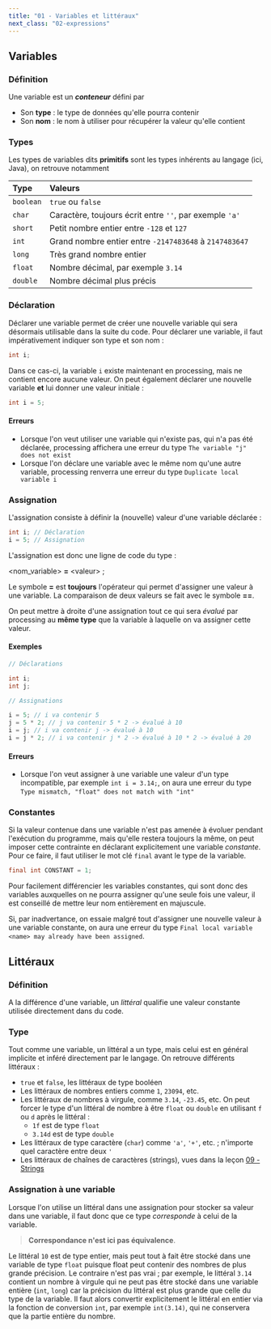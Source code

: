 ```yaml
---
title: "01 - Variables et littéraux"
next_class: "02-expressions"
---
```


## Variables

### Définition

Une variable est un **_conteneur_** défini par

-   Son **type** : le type de données qu'elle pourra contenir
-   Son **nom** : le nom à utiliser pour récupérer la valeur qu'elle contient

### Types

Les types de variables dits **primitifs** sont les types inhérents au langage (ici, Java), on retrouve notamment

| Type      | Valeurs                                                 |
|:--------- |:------------------------------------------------------- |
| `boolean` | `true` ou `false`                                       |
| `char`    | Caractère, toujours écrit entre `''`, par exemple `'a'` |
| `short`   | Petit nombre entier entre `-128` et `127`               |
| `int`     | Grand nombre entier entre `-2147483648` à `2147483647`  |
| `long`    | Très grand nombre entier                                |
| `float`   | Nombre décimal, par exemple `3.14`                      |
| `double`  | Nombre décimal plus précis                              |

### Déclaration

Déclarer une variable permet de créer une nouvelle variable qui sera désormais utilisable dans la suite du code. Pour déclarer une variable, il faut impérativement indiquer son type et son nom :

```java
int i;
```

Dans ce cas-ci, la variable `i` existe maintenant en processing, mais ne contient encore aucune valeur. On peut également déclarer une nouvelle variable **et** lui donner une valeur initiale :

```java
int i = 5;
```

#### Erreurs

-   Lorsque l'on veut utiliser une variable qui n'existe pas, qui n'a pas été déclarée, processing affichera une erreur du type `The variable "j" does not exist`
-  Lorsque l'on déclare une variable avec le même nom qu'une autre variable, processing renverra une erreur du type `Duplicate local variable i`

### Assignation

L'assignation consiste à définir la (nouvelle) valeur d'une variable déclarée :

```java
int i; // Déclaration
i = 5; // Assignation
```
  

L'assignation est donc une ligne de code du type :

\<nom\_variable\> **=** \<valeur\> ;
  
Le symbole **=** est **toujours** l'opérateur qui permet d'assigner une valeur à une variable. La comparaison de deux valeurs se fait avec le symbole **\=\=**.

On peut mettre à droite d'une assignation tout ce qui sera _évalué_ par processing au **même type** que la variable à laquelle on va assigner cette valeur.

#### Exemples

```java
// Déclarations

int i;
int j;

// Assignations

i = 5; // i va contenir 5
j = 5 * 2; // j va contenir 5 * 2 -> évalué à 10
i = j; // i va contenir j -> évalué à 10
i = j * 2; // i va contenir j * 2 -> évalué à 10 * 2 -> évalué à 20
```

#### Erreurs

- Lorsque l'on veut assigner à une variable une valeur d'un type incompatible, par exemple `int i = 3.14;`, on aura une erreur du type `Type mismatch, "float" does not match with "int"`

### Constantes

Si la valeur contenue dans une variable n'est pas amenée à évoluer pendant l'exécution du programme, mais qu'elle restera toujours la même, on peut imposer cette contrainte en déclarant explicitement une variable *constante*. Pour ce faire, il faut utiliser le mot clé `final` avant le type de la variable.

```java
final int CONSTANT = 1;
```

Pour facilement différencier les variables constantes, qui sont donc des variables auxquelles on ne pourra assigner qu'une seule fois une valeur, il est conseillé de mettre leur nom entièrement en majuscule.

Si, par inadvertance, on essaie malgré tout d'assigner une nouvelle valeur à une variable constante, on aura une erreur du type `Final local variable <name> may already have been assigned`.

## Littéraux

### Définition

A la différence d'une variable, un *littéral* qualifie une valeur constante utilisée directement dans du code. 

### Type

Tout comme une variable, un littéral a un type, mais celui est en général implicite et inféré directement par le langage. On retrouve différents littéraux :
- `true` et `false`, les littéraux de type booléen
- Les littéraux de nombres entiers comme `1`, `23094`, etc.
- Les littéraux de nombres à virgule, comme `3.14`, `-23.45`, etc. On peut forcer le type d'un littéral de nombre à être `float` ou `double`  en utilisant `f` ou `d` après le littéral :
	- `1f` est de type `float`
	- `3.14d` est de type `double`
- Les littéraux de type caractère (`char`) comme `'a'`, `'+'`, etc. ; n'importe quel caractère entre deux `'`
- Les littéraux de chaînes de caractères (strings), vues dans la leçon [09 - Strings](cours/10-strings.md)

### Assignation à une variable

Lorsque l'on utilise un littéral dans une assignation pour stocker sa valeur dans une variable, il faut donc que ce type *corresponde* à celui de la variable. 

> **Correspondance n'est ici pas équivalence**. 

Le littéral `10` est de type entier, mais peut tout à fait être stocké dans une variable de type `float` puisque float peut contenir des nombres de plus grande précision. Le contraire n'est pas vrai ; par exemple, le littéral `3.14` contient un nombre à virgule qui ne peut pas être stocké dans une variable entière (`int`,  `long`) car la précision du littéral est plus grande que celle du type de la variable. Il faut alors convertir explicitement le littéral en entier via la fonction de conversion `int`, par exemple `int(3.14)`, qui ne conservera que la partie entière du nombre.